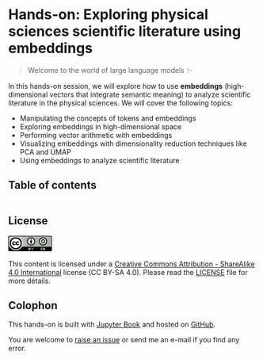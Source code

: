 # Hands-on: Exploring physical sciences scientific literature using embeddings

> Welcome to the world of large language models ✨

In this hands-on session, we will explore how to use **embeddings** (high-dimensional vectors that integrate semantic meaning) to analyze scientific literature in the physical sciences. We will cover the following topics:
- Manipulating the concepts of tokens and embeddings
- Exploring embeddings in high-dimensional space
- Performing vector arithmetic with embeddings
- Visualizing embeddings with dimensionality reduction techniques like PCA and UMAP
- Using embeddings to analyze scientific literature


## Table of contents

```{tableofcontents}
```


## License

![](img/logo_CC-BY-SA.png)

This content is licensed under a [Creative Commons Attribution - ShareAlike 4.0 International](https://creativecommons.org/licenses/by-sa/4.0/) license (CC BY-SA 4.0). Please read the [LICENSE](../LICENSE) file for more détails.


## Colophon

This hands-on is built with [Jupyter Book](https://jupyterbook.org/en/stable/intro.html) and hosted on [GitHub](https://github.com/pierrepo/handson-scientific-literature-embeddings).

You are welcome to [raise an issue](https://github.com/pierrepo/handson-scientific-literature-embeddings/issues/new/) or send me an e-mail if you find any error.
